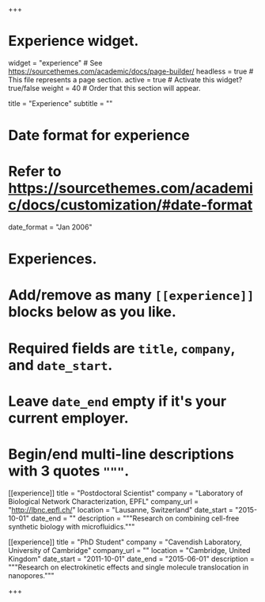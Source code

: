 +++
# Experience widget.
widget = "experience"  # See https://sourcethemes.com/academic/docs/page-builder/
headless = true  # This file represents a page section.
active = true  # Activate this widget? true/false
weight = 40  # Order that this section will appear.

title = "Experience"
subtitle = ""

# Date format for experience
#   Refer to https://sourcethemes.com/academic/docs/customization/#date-format
date_format = "Jan 2006"

# Experiences.
#   Add/remove as many `[[experience]]` blocks below as you like.
#   Required fields are `title`, `company`, and `date_start`.
#   Leave `date_end` empty if it's your current employer.
#   Begin/end multi-line descriptions with 3 quotes `"""`.
[[experience]]
  title = "Postdoctoral Scientist"
  company = "Laboratory of Biological Network Characterization, EPFL"
  company_url = "http://lbnc.epfl.ch/"
  location = "Lausanne, Switzerland"
  date_start = "2015-10-01"
  date_end = ""
  description = """Research on combining cell-free synthetic biology with microfluidics."""

[[experience]]
  title = "PhD Student"
  company = "Cavendish Laboratory, University of Cambridge"
  company_url = ""
  location = "Cambridge, United Kingdom"
  date_start = "2011-10-01"
  date_end = "2015-06-01"
  description = """Research on electrokinetic effects and single molecule translocation in nanopores."""

+++
